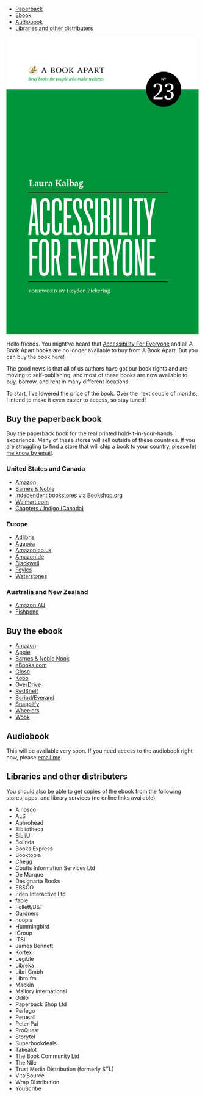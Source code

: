 - [Paperback](#buy-the-paperback-book)
- [Ebook](#buy-the-ebook)
- [Audiobook](#audiobook)
- [Libraries and other distributers](#libraries-and-other-distributers)

![Laura Kalbag, Accessibility For Everyone. Foreword by Heydon Pickering. Number 23 from A Book Apart, brief books for people who make websites.](./images/cover.png)

Hello friends. You might’ve heard that [Accessibility For Everyone](https://abookapart.com/products/accessibility-for-everyone) and all A Book Apart books are no longer available to buy from A Book Apart. But you can buy the book here!

The good news is that all of us authors have got our book rights and are moving to self-publishing, and most of these books are now available to buy, borrow, and rent in many different locations.

To start, I’ve lowered the price of the book. Over the next couple of months, I intend to make it even easier to access, so stay tuned!
## Buy the paperback book

Buy the paperback book for the real printed hold-it-in-your-hands experience. Many of these stores will sell outside of these countries. If you are struggling to find a store that will ship a book to your country, please [let me know by email](mailto:hello@laurakalbag.com).

### United States and Canada
* [Amazon](https://www.amazon.com/Accessibility-Everyone-Laura-Kalbag-ebook/dp/B0CW32PM5P/)
* [Barnes & Noble](https://www.barnesandnoble.com/w/accessibility-for-everyone-laura-kalbag/1129764593)
* [Independent bookstores via Bookshop.org](https://bookshop.org/p/books/accessibility-for-everyone-laura-kalbag/20097156)
* [Walmart.com](https://www.walmart.com/ip/Accessibility-for-Everyone-Paperback-9781952616327/3435476455)
* [Chapters / Indigo (Canada)](https://www.indigo.ca/en-ca/accessibility-for-everyone/9781952616327.html)

### Europe
* [Adlibris](https://www.adlibris.com/se/bok/accessibility-for-everyone-9781952616327)
* [Agapea](https://www.agapea.com/libros/Accessibility-for-Everyone-9781952616327-i.htm)
* [Amazon.co.uk](https://www.amazon.co.uk/Accessibility-Everyone-Laura-Kalbag/dp/1952616328/)
* [Amazon.de](https://www.amazon.de/-/en/Laura-Kalbag/dp/1952616328/)
* [Blackwell](https://blackwells.co.uk/bookshop/product/Accessibility-for-Everyone-by-Laura-Kalbag/9781952616327)
* [Foyles](https://www.foyles.co.uk/book/accessibility-for-everyone/laura-kalbag/9781952616327)
* [Waterstones](https://www.waterstones.com/book/accessibility-for-everyone/laura-kalbag/9781952616327)

### Australia and New Zealand
* [Amazon AU](https://www.amazon.com.au/Accessibility-Everyone-Laura-Kalbag-ebook/dp/B0CW32PM5P/)
* [Fishpond](https://www.fishpond.com.au/Books/Accessibility-for-Everyone-Kalbag-Laura/9781937557614)

## Buy the ebook

* [Amazon](https://www.amazon.com/Accessibility-Everyone-Laura-Kalbag-ebook/dp/B0CW32PM5P/)
* [Apple](https://books.apple.com/book/accessibility-for-everyone/id6478189890)
* [Barnes & Noble Nook](https://www.barnesandnoble.com/w/accessibility-for-everyone-laura-kalbag/1129764593)
* [eBooks.com](https://www.ebooks.com/en-ie/book/211235340/accessibility-for-everyone/laura-kalbag/)
* [Glose](https://glose.com/book/accessibility-for-everyone)
* [Kobo](https://www.kobo.com/us/en/ebook/accessibility-for-everyone)
* [OverDrive](https://www.overdrive.com/media/10528472/accessibility-for-everyone)
* [RedShelf](https://redshelf.com/app/ecom/book/874826/accessibility-for-everyone-874826-9781937557621-laura-kalbag)
* [Scribd/Everand](https://www.everand.com/book/707222531/Accessibility-for-Everyone)
* [Snapplify](https://shop.snapplify.com/product/accessibility-for-everyone)
* [Wheelers](https://www.wheelersbooks.com.au/product/Accessibility-for-Everyone-Laura-Kalbag/9781952616327)
* [Wook](https://www.wook.pt/ebook/accessibility-for-everyone-laura-kalbag/29754016)

## Audiobook

This will be available very soon. If you need access to the audiobook right now, please [email me](mailto:hello@laurakalbag.com).

## Libraries and other distributers

You should also be able to get copies of the ebook from the following stores, apps, and library services (no online links available):

* Ainosco
* ALS
* Aphrohead
* Bibliotheca
* BibliU
* Bolinda
* Books Express
* Booktopia
* Chegg
* Coutts Information Services Ltd
* De Marque
* Designarta Books
* EBSCO
* Eden Interactive Ltd
* fable
* Follett/B&T
* Gardners
* hoopla
* Hummingbird
* iGroup
* ITSI
* James Bennett
* Kortex
* Legible
* Libreka
* Libri Gmbh
* Libro.fm
* Mackin
* Mallory International
* Odilo
* Paperback Shop Ltd
* Perlego
* Perusall
* Peter Pal
* ProQuest
* Storytel
* Superbookdeals
* Takealot
* The Book Community Ltd
* The Nile
* Trust Media Distribution (formerly STL)
* VitalSource
* Wrap Distribution
* YouScribe